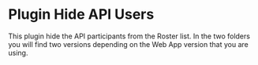 # Plugin Hide API Users

This plugin hide the API participants from the Roster list. In the two folders you will find two versions depending on the Web App version that you are using.